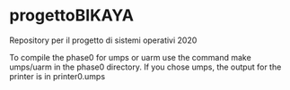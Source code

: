 # progettoBIKAYA
Repository per il progetto di sistemi operativi 2020

To compile the phase0 for umps or uarm use the command make umps/uarm in the phase0 directory.
If you chose umps, the output for the printer is in printer0.umps
